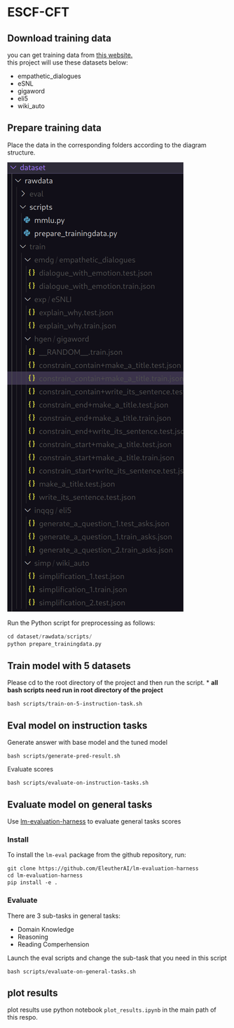 # ESCF-CFT
## Download training data
you can get training data from [this website.](https://drive.google.com/drive/folders/1aQmnPmYGoQIYPK5jgbv4K4PXYYNwqisH)  
this project will use these datasets below:
- empathetic_dialogues
- eSNL
- gigaword
- eli5
- wiki_auto

## Prepare training data
Place the data in the corresponding folders according to the diagram structure.

![image1](images/image.png)

Run the Python script for preprocessing as follows:
``` python
cd dataset/rawdata/scripts/
python prepare_trainingdata.py
```

## Train model with 5 datasets
Please cd to the root directory of the project and then run the script.
\* **all bash scripts need run in root directory of the project**
```shell
bash scripts/train-on-5-instruction-task.sh
```

## Eval model on instruction tasks
Generate answer with base model and the tuned model
```shell
bash scripts/generate-pred-result.sh
```

Evaluate scores  
``` shell
bash scripts/evaluate-on-instruction-tasks.sh
```

## Evaluate model on general tasks
Use [lm-evaluation-harness](https://github.com/EleutherAI/lm-evaluation-harness) to evaluate general tasks scores

### Install
To install the `lm-eval` package from the github repository, run:
```shell
git clone https://github.com/EleutherAI/lm-evaluation-harness
cd lm-evaluation-harness
pip install -e .
```
### Evaluate
There are 3 sub-tasks in general tasks:
- Domain Knowledge
- Reasoning
- Reading Comperhension

Launch the eval scripts and change the sub-task that you need in this script
```shell
bash scripts/evaluate-on-general-tasks.sh
```

## plot results
plot results use python notebook `plot_results.ipynb` in the main path of this respo. 
